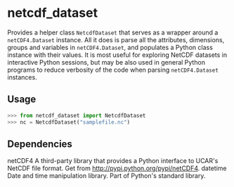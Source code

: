 netcdf_dataset
==============

Provides a helper class `NetcdfDataset` that serves as a wrapper around 
a `netCDF4.Dataset` instance. All it does is parse all the attributes, 
dimensions, groups and variables in `netCDF4.Dataset`, and populates
a Python class instance with their values. It is most useful for exploring
NetCDF datasets in interactive Python sessions, but may be also used 
in general Python programs to reduce verbosity of the code when parsing 
`netCDF4.Dataset` instances.

Usage
-----

```python
>>> from netcdf_dataset import NetcdfDataset
>>> nc = NetcdfDataset("samplefile.nc")
```

Dependencies
------------
netCDF4
    A third-party library that provides a Python interface to UCAR's
    NetCDF file format. Get from  http://pypi.python.org/pypi/netCDF4.
datetime
    Date and time manipulation library. Part of Python's standard 
    library.
